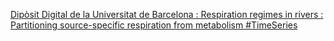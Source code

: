 [Dipòsit Digital de la Universitat de Barcelona : Respiration regimes in rivers : Partitioning source-specific respiration from metabolism #TimeSeries](https://qi.tc/qi/110394)